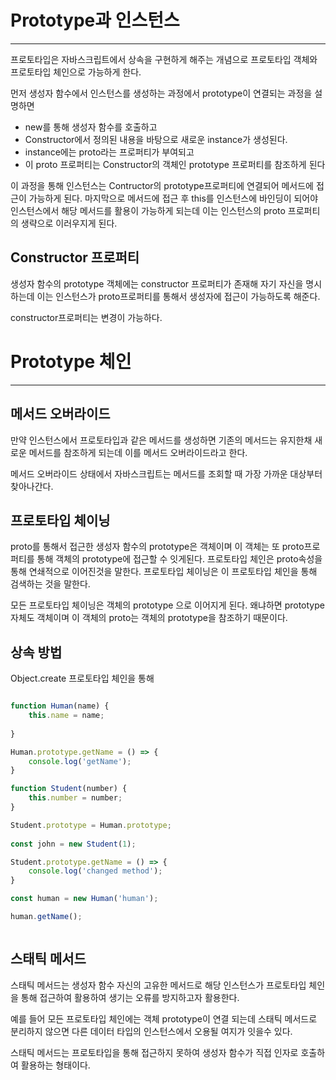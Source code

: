 # Prototype과 인스턴스
---
프로토타입은 자바스크립트에서 상속을 구현하게 해주는 개념으로 프로토타입 객체와 프로토타입 체인으로 가능하게 한다.

먼저 생성자 함수에서 인스턴스를 생성하는 과정에서 prototype이 연결되는 과정을 설명하면
- new를 통해 생성자 함수를 호출하고
- Constructor에서 정의된 내용을 바탕으로 새로운 instance가 생성된다.
- instance에는 proto라는 프로퍼티가 부여되고
- 이 proto 프로퍼티는 Constructor의 객체인 prototype 프로퍼티를 참조하게 된다

이 과정을 통해 인스턴스는 Contructor의 prototype프로퍼티에 연결되어 메서드에 접근이 가능하게 된다.
마지막으로 메서드에 접근 후 this를 인스턴스에 바인딩이 되어야 인스턴스에서 해당 메서드를 활용이 가능하게 되는데 이는 인스턴스의 proto 프로퍼티의 생략으로 이러우지게 된다.

## Constructor 프로퍼티
생성자 함수의 prototype 객체에는 constructor 프로퍼티가 존재해 자기 자신을 명시하는데 이는 인스턴스가 proto프로퍼티를 통해서 생성자에 접근이 가능하도록 해준다.

constructor프로퍼티는 변경이 가능하다.

# Prototype 체인
---
## 메서드 오버라이드
만약 인스턴스에서 프로토타입과 같은 메서드를 생성하면 기존의 메서드는 유지한채 새로운 메서드를 참조하게 되는데 이를 메서드 오버라이드라고 한다.

메서드 오버라이드 상태에서 자바스크립트는 메서드를 조회할 때 가장 가까운 대상부터 찾아나간다.

## 프로토타입 체이닝
proto를 통해서 접근한 생성자 함수의 prototype은 객체이며 이 객체는 또 proto프로퍼티를 통해 객체의 prototype에 접근할 수 잇게된다.
프로토타입 체인은 proto속성을 통해 연쇄적으로 이어진것을 말한다.
프로토타입 체이닝은 이 프로토타입 체인을 통해 검색하는 것을 말한다.

모든 프로토타입 체이닝은 객체의 prototype 으로 이어지게 된다. 왜냐하면 prototype자체도 객체이며 이 객체의 proto는 객체의 prototype을 참조하기 때문이다.

## 상속 방법
Object.create
프로토타입 체인을 통해 


```js

function Human(name) {
	this.name = name;
	
}

Human.prototype.getName = () => {
	console.log('getName');
}

function Student(number) {
	this.number = number;
}

Student.prototype = Human.prototype;
    
const john = new Student(1);

Student.prototype.getName = () => {
    console.log('changed method');
}

const human = new Human('human');

human.getName();



```
## 스태틱 메서드
스태틱 메서드는 생성자 함수 자신의 고유한 메서드로 
해당 인스턴스가 프로토타입 체인을 통해 접근하여 활용하여 생기는 오류를 방지하고자 활용한다.

예를 들어 모든 프로토타입 체인에는 객체 prototype이 연결 되는데 스태틱 메서드로 분리하지 않으면 다른 데이터 타입의 인스턴스에서 오용될 여지가 잇을수 있다.

스태틱 메서드는 프로토타입을 통해 접근하지 못하여 생성자 함수가 직접 인자로 호출하여 활용하는 형태이다.
